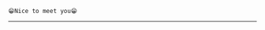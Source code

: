 ```
😁Nice to meet you😁
```

------------------------------------------------------------------------------------------------------------











